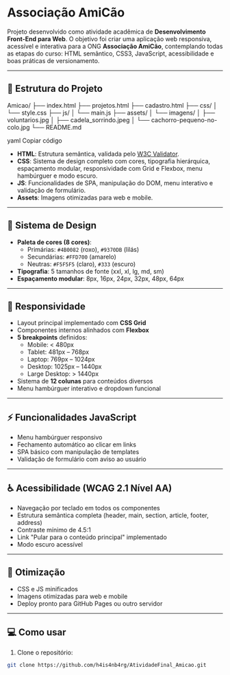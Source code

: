 # Associação AmiCão

Projeto desenvolvido como atividade acadêmica de **Desenvolvimento Front-End para Web**. O objetivo foi criar uma aplicação web responsiva, acessível e interativa para a ONG **Associação AmiCão**, contemplando todas as etapas do curso: HTML semântico, CSS3, JavaScript, acessibilidade e boas práticas de versionamento.

---

## 📂 Estrutura do Projeto

Amicao/
├── index.html
├── projetos.html
├── cadastro.html
├── css/
│ └── style.css
├── js/
│ └── main.js
├── assets/
│ └── imagens/
│ ├── voluntarios.jpg
│ ├── cadela_sorrindo.jpeg
│ └── cachorro-pequeno-no-colo.jpg
└── README.md

yaml
Copiar código

- **HTML**: Estrutura semântica, validada pelo [W3C Validator](https://validator.w3.org/).  
- **CSS**: Sistema de design completo com cores, tipografia hierárquica, espaçamento modular, responsividade com Grid e Flexbox, menu hambúrguer e modo escuro.  
- **JS**: Funcionalidades de SPA, manipulação do DOM, menu interativo e validação de formulário.  
- **Assets**: Imagens otimizadas para web e mobile.

---

## 🎨 Sistema de Design

- **Paleta de cores (8 cores)**:  
  - Primárias: `#4B0082` (roxo), `#9370DB` (lilás)  
  - Secundárias: `#FFD700` (amarelo)  
  - Neutras: `#F5F5F5` (claro), `#333` (escuro)  
- **Tipografia**: 5 tamanhos de fonte (xxl, xl, lg, md, sm)  
- **Espaçamento modular**: 8px, 16px, 24px, 32px, 48px, 64px  

---

## 📐 Responsividade

- Layout principal implementado com **CSS Grid**  
- Componentes internos alinhados com **Flexbox**  
- **5 breakpoints** definidos:  
  - Mobile: < 480px  
  - Tablet: 481px – 768px  
  - Laptop: 769px – 1024px  
  - Desktop: 1025px – 1440px  
  - Large Desktop: > 1440px  
- Sistema de **12 colunas** para conteúdos diversos  
- Menu hambúrguer interativo e dropdown funcional  

---

## ⚡ Funcionalidades JavaScript

- Menu hambúrguer responsivo  
- Fechamento automático ao clicar em links  
- SPA básico com manipulação de templates  
- Validação de formulário com aviso ao usuário  

---

## ♿ Acessibilidade (WCAG 2.1 Nível AA)

- Navegação por teclado em todos os componentes  
- Estrutura semântica completa (header, main, section, article, footer, address)  
- Contraste mínimo de 4.5:1  
- Link "Pular para o conteúdo principal" implementado  
- Modo escuro acessível  

---

## 🚀 Otimização

- CSS e JS minificados  
- Imagens otimizadas para web e mobile  
- Deploy pronto para GitHub Pages ou outro servidor  

---

## 💻 Como usar

1. Clone o repositório:

```bash
git clone https://github.com/h4is4nb4rg/AtividadeFinal_Amicao.git

